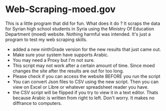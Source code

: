 # Web-Scraping-moed.gov
This is a little program that did for fun.
What does it do ?
It scraps the data for Syrian high school students in Syria using the Ministry Of Education Department (moed) website.
Nothing harmful was intended. It's just a program to test my web scraping skills.

- added a new ninthGrade version for the new results that just came out.
- Make sure your system have supports Arabic. 
- You may need a Proxy but I'm not sure.
- This script may not work after a certain amount of time. Since moed changes the site after the results are out for too long.
- Please check if you can access the website BEFORE you run the script
- You can convert Json files to CSV using the new script. Then you can view on Excel or Libre or whatever spreadsheet reader you have.
- the CSV script will be flipped if you try to view it in a text editor. Thats because Arabic is written from right to left. Don't worry. It makes no diffrance to computers. 

